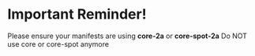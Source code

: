 # Important Reminder!
Please ensure your manifests are using **core-2a** or **core-spot-2a**
Do NOT use core or core-spot anymore
